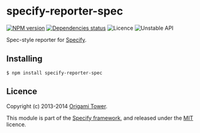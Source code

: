 specify-reporter-spec
=====================

[![NPM version](https://img.shields.io/npm/v/specify-reporter-spec.svg?style=flat)](https://npmjs.org/package/specify-reporter-spec)
[![Dependencies status](https://img.shields.io/david/origamitower/specify-reporter-spec.svg?style=flat)](https://david-dm.org/origamitower/specify-reporter-spec)
![Licence](https://img.shields.io/npm/l/specify-reporter-spec.svg?style=flat&label=licence)
![Unstable API](https://img.shields.io/badge/API_stability-unstable-blue.svg?style=flat)


Spec-style reporter for [Specify][].


## Installing

```shell
$ npm install specify-reporter-spec
```


## Licence

Copyright (c) 2013-2014 [Origami Tower](http://www.origamitower.com).

This module is part of the [Specify framework][Specify], and released under the
[MIT](http://origami-tower.mit-license.org/) licence.

[Specify]: https://github.com/origamitower/specify
